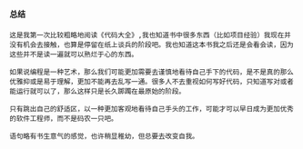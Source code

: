 #### 总结

    这是我第一次比较粗略地阅读《代码大全》,我也知道书中很多东西（比如项目经验）我现在并没有机会去接触，也算是停留在纸上谈兵的阶段吧。我也知道这本书我之后还是会看会读，因为这些并不是读一遍就可以熟烂于心的东西。

    如果说编程是一种艺术，那么我们可能更加需要去谨慎地看待自己手下的代码，是不是真的那么优雅抑或是易于理解，更加不能再去乱写一通。很多人不去重视如何写好代码，只知道写对或者能运行就可以了，那么这样只是长久踯躅在最原始的阶段。

    只有跳出自己的舒适区，以一种更加客观地看待自己手头的工作，可能才可以早日成为更加优秀的软件工程师，而不是码农一只吧。

    语句略有书生意气的感觉，也许稍显稚幼，但总要去改变自我。
  